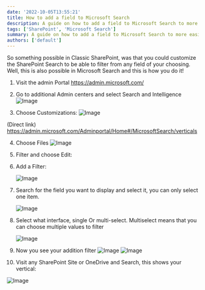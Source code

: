 ```yaml
---
date: '2022-10-05T13:55:21'
title: How to add a field to Microsoft Search
description: A guide on how to add a field to Microsoft Search to more easily search for content
tags: ['SharePoint', 'Microsoft Search']
summary: A guide on how to add a field to Microsoft Search to more easily search for content
authors: ['default']
---
```


So something possible in Classic SharePoint, was that you could customize the SharePoint Search to be able to filter from any field of your choosing. Well, this is also possible in Microsoft Search and this is how you do it!

1. Visit the admin Portal
   https://admin.microsoft.com/

2. Go to additional Admin centers and select Search and Intelligence
   ![Image](/static/images/assets/addNewSearchVertical/1.png)

3. Choose Customizations:
   ![Image](/static/images/assets/addNewSearchVertical/2.png)

(Direct link)
https://admin.microsoft.com/Adminportal/Home#/MicrosoftSearch/verticals

4. Choose Files
   ![Image](/static/images/assets/addNewSearchVertical/3.png)

5. Filter and choose Edit:

6. Add a Filter:

   ![Image](/static/images/assets/addNewSearchVertical/4.png)

7. Search for the field you want to display and select it, you can only select one item.

   ![Image](/static/images/assets/addNewSearchVertical/5.png)

8. Select what interface, single Or multi-select. Multiselect means that you can choose multiple values to filter

   ![Image](/static/images/assets/addNewSearchVertical/6.png)

9. Now you see your addition filter
   ![Image](/static/images/assets/addNewSearchVertical/7.png)
   ![Image](/static/images/assets/addNewSearchVertical/8.png)

10. Visit any SharePoint Site or OneDrive and Search, this shows your vertical:

![Image](/static/images/assets/addNewSearchVertical/10.png)
